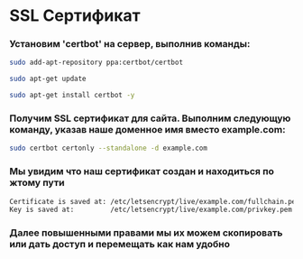 # SSL Сертификат
### Установим 'certbot' на сервер, выполнив команды:
```bash
sudo add-apt-repository ppa:certbot/certbot
```
```bash
sudo apt-get update
```
```bash
sudo apt-get install certbot -y
```
### Получим SSL сертификат для сайта. Выполним следующую команду, указав наше доменное имя вместо example.com:
```bash
sudo certbot certonly --standalone -d example.com
```
### Мы увидим что наш сертификат создан и находиться по жтому пути
```bash
Certificate is saved at: /etc/letsencrypt/live/example.com/fullchain.pem
Key is saved at:         /etc/letsencrypt/live/example.com/privkey.pem
```
### Далее повышенными правами мы их можем скопировать или дать доступ и перемещать как нам удобно
